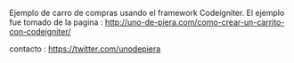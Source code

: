 Ejemplo de carro de compras usando el framework Codeigniter.
El ejemplo fue tomado de la pagina :
http://uno-de-piera.com/como-crear-un-carrito-con-codeigniter/

contacto : https://twitter.com/unodepiera


